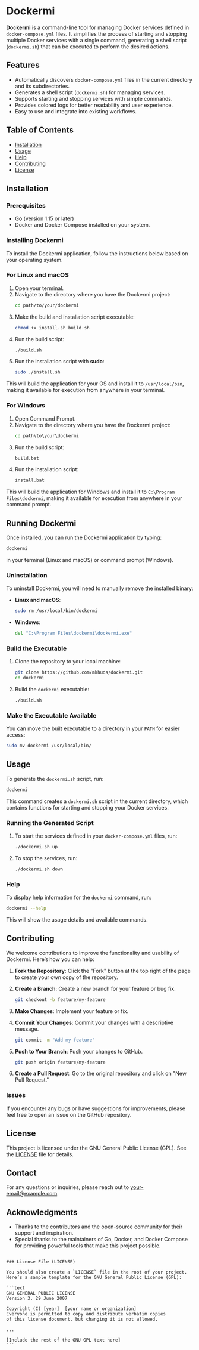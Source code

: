 # Dockermi

**Dockermi** is a command-line tool for managing Docker services defined in `docker-compose.yml` files. It simplifies the process of starting and stopping multiple Docker services with a single command, generating a shell script (`dockermi.sh`) that can be executed to perform the desired actions.

## Features

- Automatically discovers `docker-compose.yml` files in the current directory and its subdirectories.
- Generates a shell script (`dockermi.sh`) for managing services.
- Supports starting and stopping services with simple commands.
- Provides colored logs for better readability and user experience.
- Easy to use and integrate into existing workflows.

## Table of Contents

- [Installation](#installation)
- [Usage](#usage)
- [Help](#help)
- [Contributing](#contributing)
- [License](#license)

## Installation

### Prerequisites

- [Go](https://golang.org/dl/) (version 1.15 or later)
- Docker and Docker Compose installed on your system.

### Installing Dockermi

To install the Dockermi application, follow the instructions below based on your operating system.

### For Linux and macOS

1. Open your terminal.
2. Navigate to the directory where you have the Dockermi project:
   ```bash
   cd path/to/your/dockermi
   ```
3. Make the build and installation script executable:
   ```bash
   chmod +x install.sh build.sh
   ```
4. Run the build script:
   ```bash
   ./build.sh
   ```
5. Run the installation script with **sudo**:
   ```bash
   sudo ./install.sh
   ```

This will build the application for your OS and install it to `/usr/local/bin`, making it available for execution from anywhere in your terminal.

### For Windows

1. Open Command Prompt.
2. Navigate to the directory where you have the Dockermi project:
   ```cmd
   cd path\to\your\dockermi
   ```
3. Run the build script:
   ```cmd
   build.bat
   ```
4. Run the installation script:
   ```cmd
   install.bat
   ```

This will build the application for Windows and install it to `C:\Program Files\dockermi`, making it available for execution from anywhere in your command prompt.

## Running Dockermi

Once installed, you can run the Dockermi application by typing:

```bash
dockermi
```

in your terminal (Linux and macOS) or command prompt (Windows).

### Uninstallation

To uninstall Dockermi, you will need to manually remove the installed binary:

- **Linux and macOS**:
  ```bash
  sudo rm /usr/local/bin/dockermi
  ```

- **Windows**:
  ```cmd
  del "C:\Program Files\dockermi\dockermi.exe"
  ```

### Build the Executable

1. Clone the repository to your local machine:

    ```bash
    git clone https://github.com/mkhuda/dockermi.git
    cd dockermi
    ```

2. Build the `dockermi` executable:

    ```bash
    ./build.sh
    ```

### Make the Executable Available

You can move the built executable to a directory in your `PATH` for easier access:

```bash
sudo mv dockermi /usr/local/bin/
```


## Usage

To generate the `dockermi.sh` script, run:

```bash
dockermi
```

This command creates a `dockermi.sh` script in the current directory, which contains functions for starting and stopping your Docker services.

### Running the Generated Script

1. To start the services defined in your `docker-compose.yml` files, run:

    ```bash
    ./dockermi.sh up
    ```

2. To stop the services, run:

    ```bash
    ./dockermi.sh down
    ```

### Help

To display help information for the `dockermi` command, run:

```bash
dockermi --help
```

This will show the usage details and available commands.

## Contributing

We welcome contributions to improve the functionality and usability of Dockermi. Here’s how you can help:

1. **Fork the Repository**: Click the "Fork" button at the top right of the page to create your own copy of the repository.
2. **Create a Branch**: Create a new branch for your feature or bug fix.

    ```bash
    git checkout -b feature/my-feature
    ```

3. **Make Changes**: Implement your feature or fix.
4. **Commit Your Changes**: Commit your changes with a descriptive message.

    ```bash
    git commit -m "Add my feature"
    ```

5. **Push to Your Branch**: Push your changes to GitHub.

    ```bash
    git push origin feature/my-feature
    ```

6. **Create a Pull Request**: Go to the original repository and click on "New Pull Request."

### Issues

If you encounter any bugs or have suggestions for improvements, please feel free to open an issue on the GitHub repository.

## License

This project is licensed under the GNU General Public License (GPL). See the [LICENSE](LICENSE) file for details.

## Contact

For any questions or inquiries, please reach out to [your-email@example.com](mailto:your-email@example.com).

## Acknowledgments

- Thanks to the contributors and the open-source community for their support and inspiration.
- Special thanks to the maintainers of Go, Docker, and Docker Compose for providing powerful tools that make this project possible.
````

### License File (LICENSE)

You should also create a `LICENSE` file in the root of your project. Here’s a sample template for the GNU General Public License (GPL):

```text
GNU GENERAL PUBLIC LICENSE
Version 3, 29 June 2007

Copyright (C) [year]  [your name or organization]
Everyone is permitted to copy and distribute verbatim copies
of this license document, but changing it is not allowed.

...

[Include the rest of the GNU GPL text here]
```